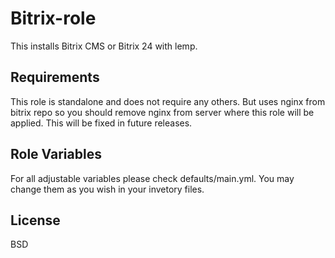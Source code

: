 Bitrix-role
=========

This installs Bitrix CMS or Bitrix 24 with lemp.


Requirements
------------

This role is standalone and does not require any others. But uses nginx from bitrix repo so you should remove nginx from server where this role will be applied. This will be fixed in future releases.

Role Variables
--------------

For all adjustable variables please check defaults/main.yml. You may change them as you wish in your invetory files.


License
-------

BSD
